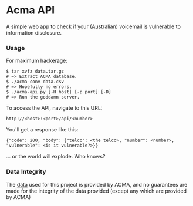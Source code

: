 Acma API
========

A simple web app to check if your (Australian) voicemail is vulnerable to information disclosure.

### Usage ###
For maximum hackerage:

```
$ tar xvfz data.tar.gz
# => Extract ACMA database.
$ ./acma-conv data.csv
# => Hopefully no errors.
$ ./acma-api.py [-H host] [-p port] [-D]
# => Run the goddamn server.
```

To access the API, navigate to this URL:

```
http://<host>:<port>/api/<number>
```

You'll get a response like this:

```
{"code": 200, "body": {"telco": <the telco>, "number": <number>, "vulnerable": <is it vulnerable?>}}
```

... or the world will explode. Who knows?

### Data Integrity ###
The [data](data.csv) used for this project is provided by ACMA, and no
guarantees are made for the integrity of the data provided (except any which
are provided by ACMA)
